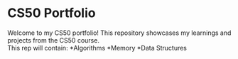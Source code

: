 # CS50 Portfolio

Welcome to my CS50 portfolio! This repository showcases my learnings and projects from the CS50 course.  
This rep will contain: 
*Algorithms
*Memory 
*Data Structures 

